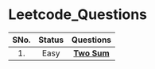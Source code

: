 # Leetcode_Questions

| SNo. | Status |                                               Questions                                               				|
|:----:|:------:|:-------------------------------------------------------------------------------------------------------------:|
| 1. | Easy | [**Two Sum**](https://leetcode.com/problems/two-sum/) |
